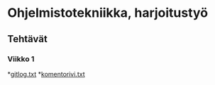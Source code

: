 # Ohjelmistotekniikka, harjoitustyö

## Tehtävät

### Viikko 1

*[gitlog.txt](https://github.com/kialindqvist/ot-harjoitustyo/blob/master/laskarit/viikko1/gitlog.txt)
*[komentorivi.txt](https://github.com/kialindqvist/ot-harjoitustyo/blob/master/laskarit/viikko1/komentorivi.txt)
